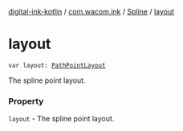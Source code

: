 [digital-ink-kotlin](../../index.md) / [com.wacom.ink](../index.md) / [Spline](index.md) / [layout](./layout.md)

# layout

`var layout: `[`PathPointLayout`](../-path-point-layout/index.md)

The spline point layout.

### Property

`layout` - The spline point layout.